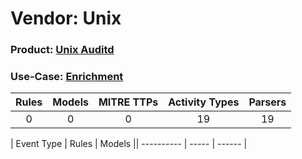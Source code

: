 Vendor: Unix
============
### Product: [Unix Auditd](../ds_unix_unix_auditd.md)
### Use-Case: [Enrichment](../../../../UseCases/uc_enrichment.md)

| Rules | Models | MITRE TTPs | Activity Types | Parsers |
|:-----:|:------:|:----------:|:--------------:|:-------:|
|   0   |   0    |     0      |       19       |   19    |

| Event Type | Rules | Models || ---------- | ----- | ------ |
